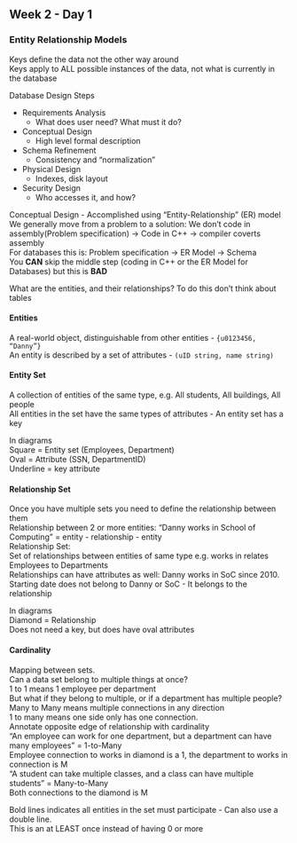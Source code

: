 ## Week 2 - Day 1
### Entity Relationship Models
Keys define the data not the other way around  
Keys apply to ALL possible instances of the data, not what is currently in the database

Database Design Steps

* Requirements Analysis
    * What does user need? What must it do?
* Conceptual Design
    * High level formal description
* Schema Refinement
    * Consistency and “normalization”
* Physical Design
    * Indexes, disk layout
* Security Design
    * Who accesses it, and how?

Conceptual Design - Accomplished using “Entity-Relationship” (ER) model  
We generally move from a problem to a solution: We don’t code in assembly(Problem specification) → Code in C++ → compiler coverts assembly  
For databases this is: Problem specification → ER Model → Schema  
You **CAN** skip the middle step (coding in C++ or the ER Model for Databases) but this is **BAD**

What are the entities, and their relationships?
To do this don’t think about tables

#### Entities
A real-world object, distinguishable from other entities  - `{u0123456, “Danny”}`  
An entity is described by a set of attributes  - `(uID string, name string)`

#### Entity Set
A collection of entities of the same type, e.g.  All students, All buildings, All people  
All entities in the set have the same types of attributes - An entity set has a key

In diagrams  
Square = Entity set (Employees, Department)  
Oval = Attribute (SSN, DepartmentID)  
Underline = key attribute

#### Relationship Set
Once you have multiple sets you need to define the relationship between them  
Relationship between 2 or more entities: “Danny works in School of Computing” = entity - relationship - entity  
Relationship Set:  
Set of relationships between entities of same type e.g. works in relates Employees to Departments  
Relationships can have attributes as well: Danny works in SoC since 2010. 
Starting date does not belong to Danny or SoC - It belongs to the relationship

In diagrams  
Diamond = Relationship   
Does not need a key, but does have oval attributes

#### Cardinality
Mapping between sets.  
Can a data set belong to multiple things at once?  
1 to 1 means 1 employee per department  
But what if they belong to multiple, or if a department has multiple people?  
Many to Many means multiple connections in any direction  
1 to many means one side only has one connection.   
Annotate opposite edge of relationship with cardinality  
“An employee can work for one department, but a department can have many employees” = 1-to-Many  
Employee connection to works in diamond is a 1, the department to works in connection is M  
“A student can take multiple classes, and a class can have multiple students” = Many-to-Many  
Both connections to the diamond is M  

Bold lines indicates all entities in the set must participate - Can also use a double line.  
This is an at LEAST once instead of having 0 or more
